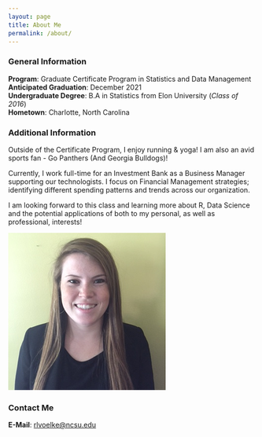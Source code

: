 ```yaml
---
layout: page
title: About Me
permalink: /about/
---
```

### General Information
__Program__: Graduate Certificate Program in Statistics and Data Management  
__Anticipated Graduation__: December 2021  
__Undergraduate Degree__: B.A in Statistics from Elon University (*Class of 2016*)  
__Hometown__: Charlotte, North Carolina  

### Additional Information
Outside of the Certificate Program, I enjoy running & yoga! I am also an avid sports fan - Go Panthers (And Georgia Bulldogs)!  

Currently, I work full-time for an Investment Bank as a Business Manager supporting our technologists. I focus on Financial Management strategies; identifying different spending patterns and trends across our organization.  

I am looking forward to this class and learning more about R, Data Science and the potential applications of both to my personal, as well as professional, interests! 

![Picture](https://github.com/rlvoelke15/rlvoelke15.github.io/blob/master/images/IMG_8953.JPG)  

### Contact Me

__E-Mail__: [rlvoelke@ncsu.edu](mailto:rlvoelke@ncsu.edu)
